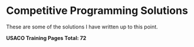 # Competitive Programming Solutions

These are some of the solutions I have written up to this point.

**USACO Training Pages Total: $72$**
